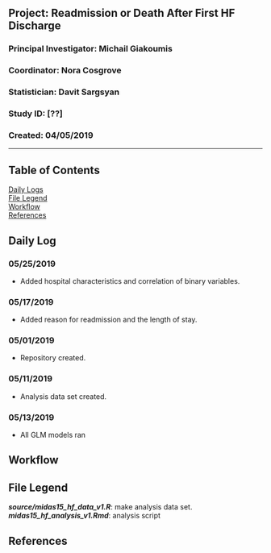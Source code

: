 ##  Project: Readmission or Death After First HF Discharge   
### Principal Investigator: Michail Giakoumis
### Coordinator: Nora Cosgrove
### Statistician: Davit Sargsyan
### Study ID: [??]
### Created: 04/05/2019

---

## Table of Contents
[Daily Logs](#log)    
[File Legend](#legend)      
[Workflow](#workflow)      
[References](#ref)   

## Daily Log<a name="log"></a>
### 05/25/2019
* Added hospital characteristics and correlation of binary variables.

### 05/17/2019
* Added reason for readmission and the length of stay.

### 05/01/2019
* Repository created.

### 05/11/2019
* Analysis data set created.

### 05/13/2019
* All GLM models ran

## Workflow<a name="workflow"></a>

## File Legend<a name="legend"></a>
***source/midas15_hf_data_v1.R***: make analysis data set.    
***midas15_hf_analysis_v1.Rmd***: analysis script

## References<a name="ref"></a>